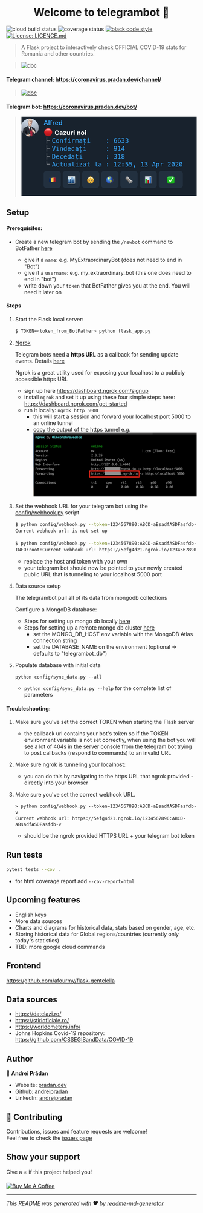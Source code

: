 <h1 align="center">Welcome to telegrambot 👋</h1>
<p>
  <img alt="cloud build status" src="https://storage.googleapis.com/telegrambot/build-status.svg" />
  <img alt="coverage status" src="https://storage.googleapis.com/telegrambot/coverage.svg?" />
  <a href="https://github.com/psf/black" target="_blank">
    <img alt="black code style" src="https://img.shields.io/badge/code%20style-black-000000.svg" />
  </a>

  <a href="https://github.com/andreipradan/telegrambot/blob/master/LICENCE.md" target="_blank">
    <img alt="License: LICENCE.md" src="https://img.shields.io/badge/License-LICENCE.md-yellow.svg" />
  </a>
</p>

> A Flask project to interactively check OFFICIAL COVID-19 stats for Romania and other countries.

>[![doc](https://storage.googleapis.com/telegrambot/static/images/website_preview.png)](https://coronavirus.pradan.dev/)

#### Telegram channel: https://coronavirus.pradan.dev/channel/
>[![doc](https://storage.googleapis.com/telegrambot/static/images/covid_updates_channel.png)](https://coronavirus.pradan.dev/channel/)

#### Telegram bot: https://coronavirus.pradan.dev/bot/
>[![doc](docs/inline.png)](https://coronavirus.pradan.dev/bot/)

## Setup

#### Prerequisites:

- Create a new telegram bot by sending the `/newbot` command to BotFather [here](https://t.me/botfather)

    - give it a `name`: e.g. MyExtraordinaryBot (does not need to end in "Bot")
    - give it a `username`: e.g. my_extraordinary_bot (this one does need to end in "bot")
    - write down your `token` that BotFather gives you at the end. You will need it later on

#### Steps
1. Start the Flask local server:
    ```sh
    $ TOKEN=<token_from_BotFather> python flask_app.py
    ```
2. [Ngrok](https://ngrok.com/)

    Telegram bots need a **https URL** as a callback for sending update events. Details [here](https://core.telegram.org/bots/api#getting-updates)

    Ngrok is a great utility used for exposing your localhost to a publicly accessible https URL

    - sign up here https://dashboard.ngrok.com/signup
    - install `ngrok` and set it up using these four simple steps here: https://dashboard.ngrok.com/get-started
    - run it locally: `ngrok http 5000`
        - this will start a session and forward your localhost port 5000 to an online tunnel
        - copy the output of the https tunnel e.g. ![doc](docs/ngrok.png)
3. Set the webhook URL for your telegram bot using the  [config/webhook.py](config/webhook.py) script
    ```sh
    $ python config/webhook.py --token=1234567890:ABCD-aBsadfASDFasfdb-v
    Current webhook url: is not set up

    $ python config/webhook.py --token=1234567890:ABCD-aBsadfASDFasfdb-v --set
    INFO:root:Current webhook url: https://5efg4d21.ngrok.io/1234567890:ABCD-aBsadfASDFasfdb-v
    ```
    - replace the host and token with your own
    - your telegram bot should now be pointed to your newly created public URL that is tunneling to your localhost 5000 port

4. Data source setup

    The telegrambot pull all of its data from mongodb collections

    Configure a MongoDB database:
    - Steps for setting up mongo db locally [here](https://docs.mongodb.com/manual/installation/)
    - Steps for setting up a remote mongo db cluster [here](https://docs.atlas.mongodb.com/getting-started/)
        - set the MONGO_DB_HOST env variable with the MongoDB Atlas connection string
        - set the DATABASE_NAME on the environment (optional => defaults to "telegrambot_db")

5. Populate database with initial data
    ```shell script
    python config/sync_data.py --all
    ```
   - `python config/sync_data.py --help` for the complete list of parameters


#### Troubleshooting:

1. Make sure you've set the correct TOKEN when starting the Flask server
    - the callback url contains your bot's token so if the TOKEN environment variable is not set correctly, when using the bot you will see a lot of 404s in the server console from the telegram bot trying to post callbacks (respond to commands) to an invalid URL

2. Make sure ngrok is tunneling your localhost:
    - you can do this by navigating to the https URL that ngrok provided - directly into your browser

3. Make sure you've set the correct webhook URL.
    ```shell script
    > python config/webhook.py --token=1234567890:ABCD-aBsadfASDFasfdb-v
    Current webhook url: https://5efg4d21.ngrok.io/1234567890:ABCD-aBsadfASDFasfdb-v
    ```
   - should be the ngrok provided HTTPS URL + your telegram bot token

## Run tests

```sh
pytest tests --cov .
```
- for html coverage report add `--cov-report=html`

## Upcoming features

- English keys
- More data sources
- Charts and diagrams for historical data, stats based on gender, age, etc.
- Storing historical data for Global regions/countries (currently only today's statistics)
- TBD: more google cloud commands

## Frontend

https://github.com/afourmy/flask-gentelella

## Data sources

- https://datelazi.ro/
- https://stirioficiale.ro/
- https://worldometers.info/
- Johns Hopkins Covid-19 repository: https://github.com/CSSEGISandData/COVID-19

## Author

👤 **Andrei Prădan**

* Website: [pradan.dev](https://pradan.dev/)
* Github: [andreipradan](https://github.com/andreipradan)
* LinkedIn: [andreipradan](https://linkedin.com/in/andreipradan)

## 🤝 Contributing

Contributions, issues and feature requests are welcome!<br />Feel free to check the [issues page](https://github.com/andreipradan/telegrambot/issues)

## Show your support

Give a ⭐️ if this project helped you!

<a href="https://www.buymeacoffee.com/andreipradan" target="_blank"><img src="https://www.buymeacoffee.com/assets/img/custom_images/orange_img.png" alt="Buy Me A Coffee"></a>

***
_This README was generated with ❤️ by [readme-md-generator](https://github.com/kefranabg/readme-md-generator)_
